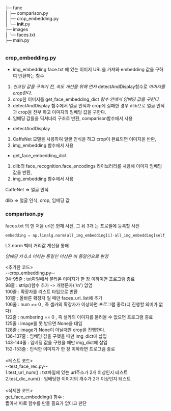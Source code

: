 ```python
```
├─ func   
│    ├─ comparison.py   
│    ├─ crop_embedding.py   
│    └─ __init__.py   
├─ images   
│    └─ faces.txt   
├─ main.py   
   
```
```

### crop_embedding.py

- img_embedding
face.txt 에 있는 이미지 URL을 가져와 embedding 값을 구하여 반환하는 함수

1. *인코딩 값을 구하기 전, 속도 개선을 위해 먼저* detectAndDisplay함수로 *이미지를 crop한다.*
2. crop한 이미지를 get_face_embedding_dict *함수 안에서 임베딩 값을 구한다.*
3. detectAndDisplay 함수에서 얼굴 인식과 crop에 실패한 경우 
dlib으로 얼굴 인식과 crop을 전부 하고 이미지의 임베딩 값을 구한다.
4. 임베딩 값들을 딕셔너리 구조로 반환, comparison함수에서 사용

- detectAndDisplay
1. CaffeNet 모델을 사용하여 얼굴 인식을 하고 crop이 완료되면 이미지을 반환,
2.  img_embedding 함수에서 사용

- get_face_embedding_dict
1. dlib의 face_recognition.face_encodings 라이브러리를 사용해 이미지 임베딩 값을 반환,
2. img_embedding 함수에서 사용

CaffeNet ⇒ 얼굴 인식

dlib ⇒ 얼굴 인식, crop, 임베딩 값

### comparison.py

faces.txt 의 맨 처음 url은 현재 사진, 그 뒤 3개 는 프로필에 등록할 사진

```python
embedding = np.linalg.norm(all_img_embedding[i]-all_img_embedding[self_img_name], ord=2) *# self_img_name --> 현재 사진*
```

L2.norm 벡터 거리값 계산을 통해 

*임베딩 차 0.4 이하는 동일인 이상은 비 동일인으로 판정*







<추가한 코드></br>
--crop_embedding.py--</br>
94-95줄 : txt파일에서 불러온 이미지가 한 장 이하이면 프로그램 종료</br>
98줄 : strip()함수 추가 -> 개행문자('\n') 없앰</br>
100줄 : 확장자를 리스트 타입으로 변환</br>
101줄 : 올바른 확장자 일 때만 faces_url_list에 추가 </br>
106줄 : num == 0 , 즉 셀카의 확장자가 이상하면 프로그램 종료(더 진행할 의미가 없다)</br>
122줄 : numbering == 0 , 즉 셀카의 이미지를 불러올 수 없으면 프로그램 종료</br>
125줄 : image를 못 받으면 None을 대입</br>
128줄 : image가 None이 아닐때만 crop을 진행한다.</br>
136-137줄 : 임베딩 값을 구했을 때만 img_dict에 삽입</br>
143-144줄 : 임베딩 값을 구했을 때만 img_dict에 삽입</br>
152-153줄 : 인식한 이미지가 한 장 이하라면 프로그램 종료</br>
</br>
<테스트 코드></br>
--test_face_rec.py--</br>
1.test_url_num() : txt파일에 있는 url주소가 2개 이상인지 테스트</br>
2.test_dic_num() : 임베딩한 이미지의 개수가 2개 이상인지 테스트</br>
</br>
<삭제한 코드></br>
get_face_embedding() 함수 : </br>
짧아서 따로 함수를 만들 필요가 없다고 판단</br>
